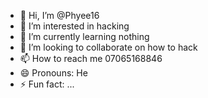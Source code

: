 - 👋 Hi, I’m @Phyee16
- 👀 I’m interested in hacking 
- 🌱 I’m currently learning nothing 
- 💞️ I’m looking to collaborate on how to hack 
- 📫 How to reach me 07065168846
- 😄 Pronouns: He
- ⚡ Fun fact: ...

<!---
Phyee16/Phyee16 is a ✨ special ✨ repository because its `README.md` (this file) appears on your GitHub profile.
You can click the Preview link to take a look at your changes.
--->
